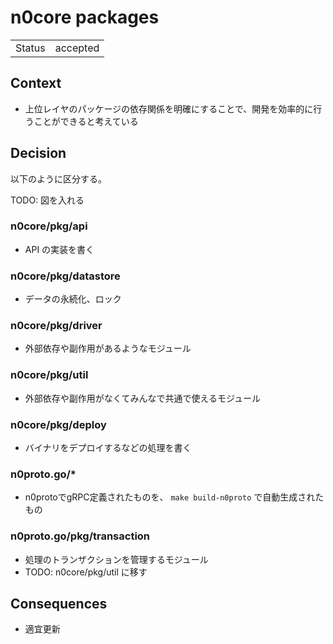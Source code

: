 # n0core packages

|||
|--|--|
| Status | accepted |

## Context

- 上位レイヤのパッケージの依存関係を明確にすることで、開発を効率的に行うことができると考えている

## Decision

以下のように区分する。

TODO: 図を入れる

### n0core/pkg/api

- API の実装を書く

### n0core/pkg/datastore

- データの永続化、ロック

### n0core/pkg/driver

- 外部依存や副作用があるようなモジュール

### n0core/pkg/util

- 外部依存や副作用がなくてみんなで共通で使えるモジュール

### n0core/pkg/deploy

- バイナリをデプロイするなどの処理を書く

### n0proto.go/*

- n0protoでgRPC定義されたものを、 `make build-n0proto` で自動生成されたもの

### n0proto.go/pkg/transaction

- 処理のトランザクションを管理するモジュール
- TODO: n0core/pkg/util に移す

## Consequences

- 適宜更新
